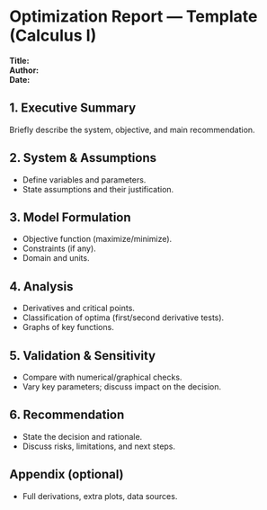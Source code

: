 # Optimization Report — Template (Calculus I)

**Title:** <Your Project Title Here>  
**Author:** <Name>  
**Date:** <YYYY-MM-DD>

## 1. Executive Summary
Briefly describe the system, objective, and main recommendation.

## 2. System & Assumptions
- Define variables and parameters.
- State assumptions and their justification.

## 3. Model Formulation
- Objective function (maximize/minimize).
- Constraints (if any).
- Domain and units.

## 4. Analysis
- Derivatives and critical points.
- Classification of optima (first/second derivative tests).
- Graphs of key functions.

## 5. Validation & Sensitivity
- Compare with numerical/graphical checks.
- Vary key parameters; discuss impact on the decision.

## 6. Recommendation
- State the decision and rationale.
- Discuss risks, limitations, and next steps.

## Appendix (optional)
- Full derivations, extra plots, data sources.
